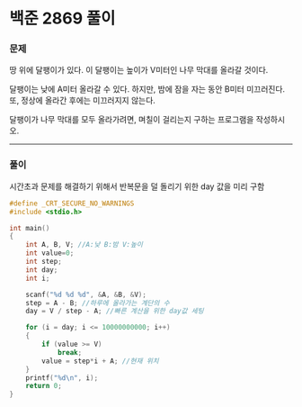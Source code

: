 # 백준 2869 풀이

### 문제

땅 위에 달팽이가 있다. 이 달팽이는 높이가 V미터인 나무 막대를 올라갈 것이다.

달팽이는 낮에 A미터 올라갈 수 있다. 하지만, 밤에 잠을 자는 동안 B미터 미끄러진다. 또, 정상에 올라간 후에는 미끄러지지 않는다.

달팽이가 나무 막대를 모두 올라가려면, 며칠이 걸리는지 구하는 프로그램을 작성하시오.

------

### 풀이

시간초과 문제를 해결하기 위해서 반복문을 덜 돌리기 위한 day 값을 미리 구함

```c
#define _CRT_SECURE_NO_WARNINGS
#include <stdio.h>

int main()
{
	int A, B, V; //A:낮 B:밤 V:높이
	int value=0;
	int step;
	int day;
	int i;

	scanf("%d %d %d", &A, &B, &V);
	step = A - B; //하루에 올라가는 계단의 수
	day = V / step - A; //빠른 계산을 위한 day값 세팅

	for (i = day; i <= 10000000000; i++)
	{
		if (value >= V)
			break;
		value = step*i + A; //현재 위치
	}
	printf("%d\n", i);
	return 0;
}
```

